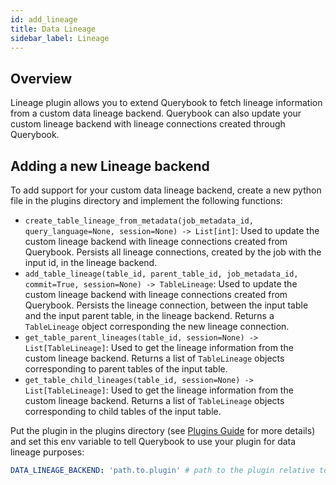 ```yaml
---
id: add_lineage
title: Data Lineage
sidebar_label: Lineage
---
```


## Overview

Lineage plugin allows you to extend Querybook to fetch lineage information from a custom data lineage backend.
Querybook can also update your custom lineage backend with lineage connections created through Querybook.

## Adding a new Lineage backend

To add support for your custom data lineage backend, create a new python file in the plugins directory
and implement the following functions:

-   `create_table_lineage_from_metadata(job_metadata_id, query_language=None, session=None) -> List[int]`: Used to update the custom lineage backend with lineage connections created from Querybook. Persists all lineage connections, created by the job with the input id, in the lineage backend.
-   `add_table_lineage(table_id, parent_table_id, job_metadata_id, commit=True, session=None) -> TableLineage`: Used to update the custom lineage backend with lineage connections created from Querybook. Persists the lineage connection, between the input table and the input parent table, in the lineage backend. Returns a `TableLineage` object corresponding the new lineage connection.
-   `get_table_parent_lineages(table_id, session=None) -> List[TableLineage]`: Used to get the lineage information from the custom lineage backend. Returns a list of `TableLineage` objects corresponding to parent tables of the input table.
-   `get_table_child_lineages(table_id, session=None) -> List[TableLineage]`: Used to get the lineage information from the custom lineage backend. Returns a list of `TableLineage` objects corresponding to child tables of the input table.

Put the plugin in the plugins directory (see [Plugins Guide](plugins.md) for more details) and set this env variable to tell Querybook to use your plugin for data lineage purposes:

```yaml
DATA_LINEAGE_BACKEND: 'path.to.plugin' # path to the plugin relative to the plugins directory
```
